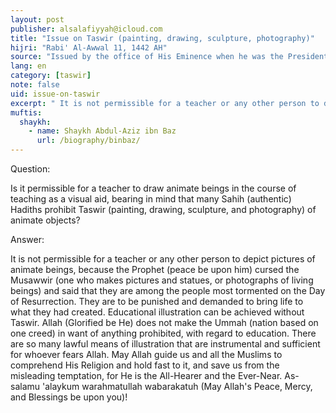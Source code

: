 ```yaml
---
layout: post
publisher: alsalafiyyah@icloud.com
title: "Issue on Taswir (painting, drawing, sculpture, photography)"
hijri: "Rabi' Al-Awwal 11, 1442 AH"
source: "Issued by the office of His Eminence when he was the President of the Islamic University, on 25/3/1395 A.H., no. 841"
lang: en
category: [taswir]
note: false
uid: issue-on-taswir
excerpt: " It is not permissible for a teacher or any other person to depict pictures of animate beings, because the Prophet (peace be upon him) cursed the Musawwir (one who makes pictures and statues, or photographs of living beings) and said that they are among the people most tormented on the Day of Resurrection."
muftis:
  shaykh: 
    - name: Shaykh Abdul-Aziz ibn Baz
      url: /biography/binbaz/
---
```


Question: 

Is it permissible for a teacher to draw animate beings in the course of teaching as a visual aid, bearing in mind that many Sahih (authentic) Hadiths prohibit Taswir (painting, drawing, sculpture, and photography) of animate objects? 

Answer: 

It is not permissible for a teacher or any other person to depict pictures of animate beings, because the Prophet (peace be upon him) cursed the Musawwir (one who makes pictures and statues, or photographs of living beings) and said that they are among the people most tormented on the Day of Resurrection. They are to be punished and demanded to bring life to what they had created. Educational illustration can be achieved without Taswir. Allah (Glorified be He) does not make the Ummah (nation based on one creed) in want of anything prohibited, with regard to education. There are so many lawful means of illustration that are instrumental and sufficient for whoever fears Allah. May Allah guide us and all the Muslims to comprehend His Religion and hold fast to it, and save us from the misleading temptation, for He is the All-Hearer and the Ever-Near. As-salamu 'alaykum warahmatullah wabarakatuh (May Allah's Peace, Mercy, and Blessings be upon you)!
